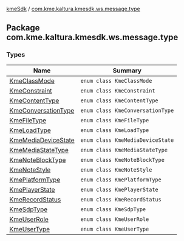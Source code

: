 [kmeSdk](../index.md) / [com.kme.kaltura.kmesdk.ws.message.type](./index.md)

## Package com.kme.kaltura.kmesdk.ws.message.type

### Types

| Name | Summary |
|---|---|
| [KmeClassMode](-kme-class-mode/index.md) | `enum class KmeClassMode` |
| [KmeConstraint](-kme-constraint/index.md) | `enum class KmeConstraint` |
| [KmeContentType](-kme-content-type/index.md) | `enum class KmeContentType` |
| [KmeConversationType](-kme-conversation-type/index.md) | `enum class KmeConversationType` |
| [KmeFileType](-kme-file-type/index.md) | `enum class KmeFileType` |
| [KmeLoadType](-kme-load-type/index.md) | `enum class KmeLoadType` |
| [KmeMediaDeviceState](-kme-media-device-state/index.md) | `enum class KmeMediaDeviceState` |
| [KmeMediaStateType](-kme-media-state-type/index.md) | `enum class KmeMediaStateType` |
| [KmeNoteBlockType](-kme-note-block-type/index.md) | `enum class KmeNoteBlockType` |
| [KmeNoteStyle](-kme-note-style/index.md) | `enum class KmeNoteStyle` |
| [KmePlatformType](-kme-platform-type/index.md) | `enum class KmePlatformType` |
| [KmePlayerState](-kme-player-state/index.md) | `enum class KmePlayerState` |
| [KmeRecordStatus](-kme-record-status/index.md) | `enum class KmeRecordStatus` |
| [KmeSdpType](-kme-sdp-type/index.md) | `enum class KmeSdpType` |
| [KmeUserRole](-kme-user-role/index.md) | `enum class KmeUserRole` |
| [KmeUserType](-kme-user-type/index.md) | `enum class KmeUserType` |
